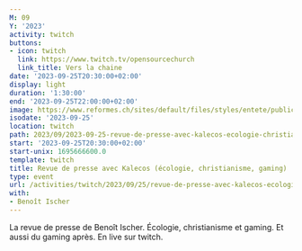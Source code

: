 ```yaml
---
M: 09
Y: '2023'
activity: twitch
buttons:
- icon: twitch
  link: https://www.twitch.tv/opensourcechurch
  link_title: Vers la chaine
date: '2023-09-25T20:30:00+02:00'
display: light
duration: '1:30:00'
end: '2023-09-25T22:00:00+02:00'
image: https://www.reformes.ch/sites/default/files/styles/entete/public/data/images/comm/257/Beno%C3%AEt%20Ischer.jpg
isodate: '2023-09-25'
location: twitch
path: 2023/09/2023-09-25-revue-de-presse-avec-kalecos-ecologie-christianisme-gaming.md
start: '2023-09-25T20:30:00+02:00'
start-unix: 1695666600.0
template: twitch
title: Revue de presse avec Kalecos (écologie, christianisme, gaming)
type: event
url: /activities/twitch/2023/09/25/revue-de-presse-avec-kalecos-ecologie-christianisme-gaming
with:
- Benoît Ischer
---
```

La revue de presse de Benoît Ischer. Écologie, christianisme et gaming. Et aussi du gaming après. En live sur twitch.